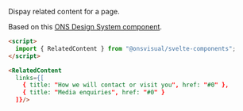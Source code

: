 Dispay related content for a page.

Based on this [ONS Design System component](https://service-manual.ons.gov.uk/design-system/components/related-content).

<!-- prettier-ignore -->
```html
<script>
  import { RelatedContent } from "@onsvisual/svelte-components";
</script>

<RelatedContent
  links={[
    { title: "How we will contact or visit you", href: "#0" },
    { title: "Media enquiries", href: "#0" }
  ]}/>
```

